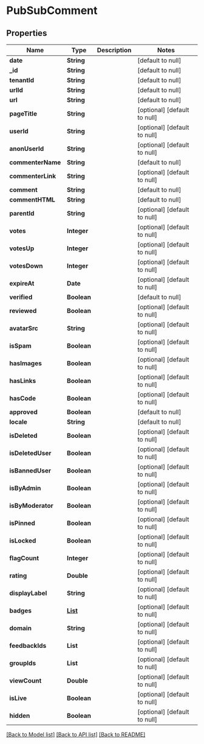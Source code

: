 # PubSubComment
## Properties

| Name | Type | Description | Notes |
|------------ | ------------- | ------------- | -------------|
| **date** | **String** |  | [default to null] |
| **\_id** | **String** |  | [default to null] |
| **tenantId** | **String** |  | [default to null] |
| **urlId** | **String** |  | [default to null] |
| **url** | **String** |  | [default to null] |
| **pageTitle** | **String** |  | [optional] [default to null] |
| **userId** | **String** |  | [optional] [default to null] |
| **anonUserId** | **String** |  | [optional] [default to null] |
| **commenterName** | **String** |  | [default to null] |
| **commenterLink** | **String** |  | [optional] [default to null] |
| **comment** | **String** |  | [default to null] |
| **commentHTML** | **String** |  | [default to null] |
| **parentId** | **String** |  | [optional] [default to null] |
| **votes** | **Integer** |  | [optional] [default to null] |
| **votesUp** | **Integer** |  | [optional] [default to null] |
| **votesDown** | **Integer** |  | [optional] [default to null] |
| **expireAt** | **Date** |  | [optional] [default to null] |
| **verified** | **Boolean** |  | [default to null] |
| **reviewed** | **Boolean** |  | [optional] [default to null] |
| **avatarSrc** | **String** |  | [optional] [default to null] |
| **isSpam** | **Boolean** |  | [optional] [default to null] |
| **hasImages** | **Boolean** |  | [optional] [default to null] |
| **hasLinks** | **Boolean** |  | [optional] [default to null] |
| **hasCode** | **Boolean** |  | [optional] [default to null] |
| **approved** | **Boolean** |  | [default to null] |
| **locale** | **String** |  | [default to null] |
| **isDeleted** | **Boolean** |  | [optional] [default to null] |
| **isDeletedUser** | **Boolean** |  | [optional] [default to null] |
| **isBannedUser** | **Boolean** |  | [optional] [default to null] |
| **isByAdmin** | **Boolean** |  | [optional] [default to null] |
| **isByModerator** | **Boolean** |  | [optional] [default to null] |
| **isPinned** | **Boolean** |  | [optional] [default to null] |
| **isLocked** | **Boolean** |  | [optional] [default to null] |
| **flagCount** | **Integer** |  | [optional] [default to null] |
| **rating** | **Double** |  | [optional] [default to null] |
| **displayLabel** | **String** |  | [optional] [default to null] |
| **badges** | [**List**](CommentUserBadgeInfo.md) |  | [optional] [default to null] |
| **domain** | **String** |  | [optional] [default to null] |
| **feedbackIds** | **List** |  | [optional] [default to null] |
| **groupIds** | **List** |  | [optional] [default to null] |
| **viewCount** | **Double** |  | [optional] [default to null] |
| **isLive** | **Boolean** |  | [optional] [default to null] |
| **hidden** | **Boolean** |  | [optional] [default to null] |

[[Back to Model list]](../README.md#documentation-for-models) [[Back to API list]](../README.md#documentation-for-api-endpoints) [[Back to README]](../README.md)

